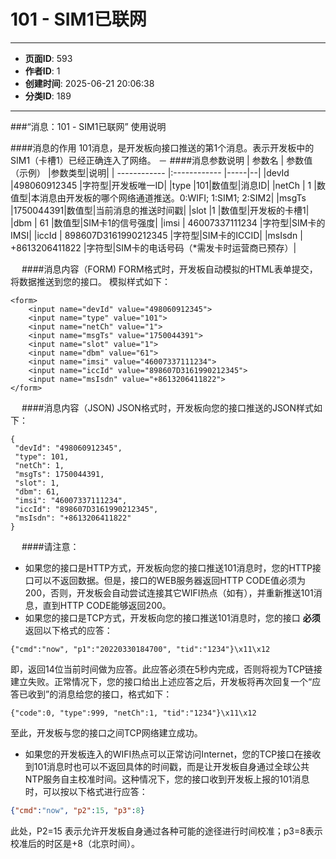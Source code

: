 # 101 - SIM1已联网

---
- **页面ID**: 593
- **作者ID**: 1
- **创建时间**: 2025-06-21 20:06:38
- **分类ID**: 189
---

###“消息：101 - SIM1已联网” 使用说明

####消息的作用
101消息，是开发板向接口推送的第1个消息。表示开发板中的SIM1（卡槽1）已经正确连入了网络。
－
####消息参数说明
 | 参数名  | 参数值（示例）  |参数类型|说明|
| ------------ |:------------ |-----|--|
|devId |498060912345 |字符型|开发板唯一ID|
|type |101|数值型|消息ID|
|netCh  | 1 |数值型|本消息由开发板的哪个网络通道推送。0:WIFI; 1:SIM1; 2:SIM2|
|msgTs |1750044391|数值型|当前消息的推送时间戳|
|slot |1 |数值型|开发板的卡槽1|
|dbm | 61  |数值型|SIM卡1的信号强度|
|imsi  | 46007337111234 |字符型|SIM卡的IMSI|
|iccId  | 898607D3161990212345 |字符型|SIM卡的ICCID|
|msIsdn  | +8613206411822 |字符型|SIM卡的电话号码（*需发卡时运营商已预存）|

　
####消息内容（FORM)
FORM格式时，开发板自动模拟的HTML表单提交，将数据推送到您的接口。
模拟样式如下：
```
<form>
	<input name="devId" value="498060912345">
	<input name="type" value="101">
	<input name="netCh" value="1">
	<input name="msgTs" value="1750044391">
	<input name="slot" value="1">
	<input name="dbm" value="61">
	<input name="imsi" value="46007337111234">
	<input name="iccId" value="898607D3161990212345">
	<input name="msIsdn" value="+8613206411822">
</form>
```
　
####消息内容（JSON)
JSON格式时，开发板向您的接口推送的JSON样式如下：
 ``` 
{
  "devId": "498060912345",
  "type": 101,
  "netCh": 1,
  "msgTs": 1750044391,
  "slot": 1,
  "dbm": 61,
  "imsi": "46007337111234",
  "iccId": "898607D3161990212345",
  "msIsdn": "+8613206411822"
} 
```
　
 ####请注意：
- 如果您的接口是HTTP方式，开发板向您的接口推送101消息时，您的HTTP接口可以不返回数据。但是，接口的WEB服务器返回HTTP CODE值必须为200，否则，开发板会自动尝试连接其它WIFI热点（如有），并重新推送101消息，直到HTTP CODE能够返回200。
- 如果您的接口是TCP方式，开发板向您的接口推送101消息时，您的接口 **必须** 返回以下格式的应答：
```
{"cmd":"now", "p1":"20220330184700", "tid":"1234"}\x11\x12
```
即，返回14位当前时间做为应答。此应答必须在5秒内完成，否则将视为TCP链接建立失败。正常情况下，您的接口给出上述应答之后，开发板将再次回复一个“应答已收到”的消息给您的接口，格式如下：
```
{"code":0, "type":999, "netCh":1, "tid":"1234"}\x11\x12
```
至此，开发板与您的接口之间TCP网络建立成功。

- 如果您的开发板连入的WIFI热点可以正常访问Internet，您的TCP接口在接收到101消息时也可以不返回具体的时间戳，而是让开发板自身通过全球公共NTP服务自主校准时间。这种情况下，您的接口收到开发板上报的101消息时，可以按以下格式进行应答：
```json
{"cmd":"now", "p2":15, "p3":8}
```
此处，P2=15 表示允许开发板自身通过各种可能的途径进行时间校准；p3=8表示校准后的时区是+8（北京时间）。